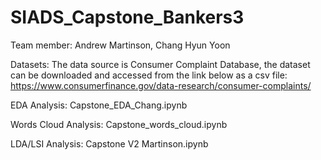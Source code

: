 # SIADS_Capstone_Bankers3

Team member: Andrew Martinson, Chang Hyun Yoon


Datasets: The data source is Consumer Complaint Database, the dataset can be downloaded and accessed from the link below as a csv file: https://www.consumerfinance.gov/data-research/consumer-complaints/

EDA Analysis: Capstone_EDA_Chang.ipynb

Words Cloud Analysis: Capstone_words_cloud.ipynb

LDA/LSI Analysis: Capstone V2 Martinson.ipynb
